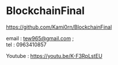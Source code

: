 # BlockchainFinal

https://github.com/Kami0rn/BlockchainFinal

email : tew965@gmail.com  ;  
tel : 0963410857

Youtube : https://youtu.be/K-F3RpLstEU

